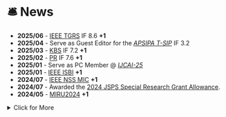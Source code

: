 # 🛎 News

- **2025/06** - [IEEE TGRS](https://www.grss-ieee.org/publications/transactions-on-geoscience-remote-sensing/) IF 8.6 **+1**
- **2025/04** - Serve as Guest Editor for the *[ APSIPA T-SIP](https://www.nowpublishers.com/SIP)* IF 3.2 
- **2025/03** - [KBS](https://www.sciencedirect.com/journal/knowledge-based-systems) IF 7.2 **+1**
- **2025/02** - [PR](https://www.sciencedirect.com/journal/pattern-recognition) IF 7.6 **+1**
- **2025/01** - Serve as PC Member @ *[IJCAI-25](https://certificates.ijcai.org/?q=reviewers&y=2025&id=b920eded-c07d-4aff-b256-dbc7bd88e321)* 
- **2025/01** - [IEEE ISBI](https://biomedicalimaging.org/2025/?__hstc=51849206.7110752f15b81450c56dccb2713df518.1735882462803.1735882462803.1735882462803.1&__hssc=51849206.4.1735882462803&__hsfp=570990055) **+1**
- **2024/07** - [IEEE NSS MIC](https://nssmic.ieee.org/2024/) **+1**
- **2024/07** - Awarded the [2024 JSPS Special Research Grant Allowance](https://www.jsps.go.jp/j-pd/pd_oubo.html).
- **2024/05** - [MIRU2024](https://miru-committee.github.io/miru2024/en/)  **+1**


<details>
<summary>Click for More</summary>
<ul>

<li> 
 <i><strong>2024.05</strong></i>: <a href="https://github.com/yongsongH/IRSRMamba" target=" _blank">IRSRMamba </a>is available.
</li>

<li> 
 <i><strong>2024.04</strong></i>: Serve as Research Affiliate @ <a href="https://medicine.yale.edu/profile/yongsong-huang/" target=" _blank"> Yale School of Medicine </a>
</li>

<li> 
 <i><strong>2024.04</strong></i>: <a href="https://iopscience.iop.org/journal/0031-9155" target=" _blank">PMB </a>IF 3.5 <i> <strong>+1</strong></i>
</li>

<li> 
 <i><strong>2024.03</strong></i>: Invited Talk: Tohoku University-National Taiwan University 7th Symposium @ <a href="https://www.ntu.edu.tw/english/" target=" _blank"> Taipei</a>
</li>

<li> 
 <i><strong>2023.10</strong></i>: <a href="https://www.sciencedirect.com/journal/artificial-intelligence-in-medicine" target=" _blank">AIM </a>IF 6.1 <i> <strong>+1</strong></i>
</li>

<li> 
 <i><strong>2023.07</strong></i>: <a href="https://link.springer.com/chapter/10.1007/978-3-031-46238-2_28" target=" _blank">Book Chapter </a> <i><strong>+1</strong></i>
</li>


<li> 
 <i><strong>2023.05</strong></i>: <a href="http://epub.cnipa.gov.cn/cred/CN109712160B" target=" _blank">Patent Grant </a> <i><strong>+1</strong></i>
</li>

<li> 
 <i><strong>2023.02</strong></i>: <a href="https://www.ipmi2023.org/en/" target=" _blank">IPMI 2023 (Oral)</a> <i><strong>+1</strong></i>
</li>

<li> 
 <i><strong>2023.01</strong></i>: Invited Talk: 3rd Intl. Workshop on Educ and Res. for Future Electronics @ <a href="https://en.nagoya-u.ac.jp/" target=" _blank"> Nagoya University</a>
</li>

<li> 
 <i><strong>2022.12</strong></i>: Honored to be a  <a href="https://www.jsps.go.jp/english/e-pd/index.html" target=" _blank">JSPS  Research Fellow</a>. [日本学術振興会特別研究員 DC2]
</li>
 
<li> 
 <i><strong>2022.10</strong></i>: <a href="https://sites.google.com/view/med-neurips-2022/home" target=" _blank">NeurIPS 2022 Workshop</a> <i><strong>+1</strong></i>
</li>
 
<li> 
 <i><strong>2022.09</strong></i>: Oral @ <a href="https://sites.google.com/view/mlmi2022/program-and-registration?authuser=0" target=" _blank">MICCAI 2022 Workshop</a> <i><strong>+1</strong></i>
</li>
 
<li> 
 <i><strong>2022.08</strong></i>: <a href="https://github.com/yongsongH/AIDSRGAN-MICCAI2022" target=" _blank">AID-SRGAN</a> is available. 
</li>
 
 <li> 
 <i><strong>2022.08</strong></i>: <a href="https://conferences.miccai.org/2022/en/" target=" _blank"> MICCAI 2022 Workshop</a> <i><strong>+1</strong></i>
</li>

 <li> 
 <i><strong>2021.11</strong></i>: <a href="https://link.springer.com/chapter/10.1007/978-3-030-89363-7_35" target=" _blank"> PRICAI 2021 </a> <i><strong>+1</strong></i> 
</li>
 

</ul>
</details>
